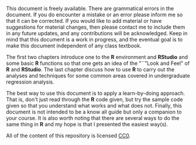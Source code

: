 This document is freely available. There are grammatical errors in the document.  If you do encounter a mistake or an error please inform me so that it can be corrected.  If you would like to add  material or have suggestions for material changes, then please contact me to include them in any future updates, and any contributions will be acknowledged.   Keep in mind that this document is a work in progress, and the eventual goal is to make this document independent of any class textbook. 

The first two chapters introduce one to the **R** environment and **RStudio** and some basic **R** functions so that one gets an idea of the "``"Look and Feel" of **R** and **RStudio**. The last chapter  discuss how to use **R** to carry out the analyses and techniques for some common areas covered in undergraduate regression analysis.     
 
 The best way to use this document is to apply a learn-by-doing approach. That is, don't just read through the **R** code given, but try the sample code given so that you understand what works and what does not.  Finally, this document is not intended to be a know all guide but only a companion to your course. It is also worth noting that there are several ways to do the same thing in **R** and my hope is that I presented the easiest way(s). 

 

All of the content of this repository is licensed [CC0](https://creativecommons.org/publicdomain/zero/1.0/).
